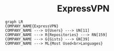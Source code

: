 <h1 align="center">ExpressVPN</h1>

```mermaid
graph LR
COMPANY_NAME{ExpressVPN}
COMPANY_NAME ---> U{Users} ---> UN[11]
COMPANY_NAME ---> R{Repositories} ---> RN[159]
COMPANY_NAME ---> G{Gists} ---> GN[39]
COMPANY_NAME ---> ML{Most Used<br>Languages}
```
